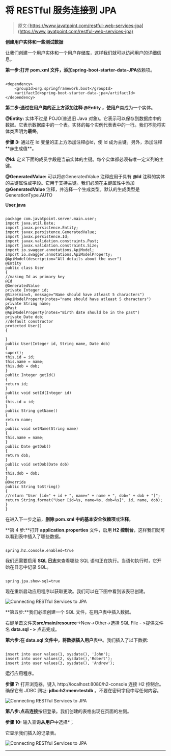 # 将 RESTful 服务连接到 JPA

> 原文:[https://www.javatpoint.com/restful-web-services-jpa](https://www.javatpoint.com/restful-web-services-jpa)

**创建用户实体和一些测试数据**

让我们创建一个用户实体和一个用户存储库，这样我们就可以访问用户的详细信息。

**第一步:**打开 **pom.xml** 文件，添加**spring-boot-starter-data-JPA**依赖项。

```

<dependency>
    <groupId>org.springframework.boot</groupId>
    <artifactId>spring-boot-starter-data-jpa</artifactId>
</dependency>

```

**第二步:**通过在用户类的正上方添加注释 **@Entity** ，使**用户**类成为一个实体。

**@Entity:** 实体不过是 POJO(普通旧 Java 对象)。它表示可以保存到数据库中的数据。它表示数据库中的一个表。实体的每个实例代表表中的一行。我们不能将实体类声明为**最终**。

**步骤 3:** 通过在 Id 变量的正上方添加注释@Id，使 Id 成为主键。另外，添加注释**@生成值**。

**@Id:** 定义下面的成员字段是当前实体的主键。每个实体都必须有唯一定义列的主键。

**@GeneratedValue:** 可以将@GeneratedValue 注释应用于具有 **@Id** 注释的实体的主键属性或字段。它用于支持主键。我们必须在主键属性中添加 **@GeneratedValue** 注释，并选择一个生成类型。默认的生成类型是 GenerationType.AUTO

**User.java**

```

package com.javatpoint.server.main.user;
import java.util.Date;
import javax.persistence.Entity;
import javax.persistence.GeneratedValue;
import javax.persistence.Id;
import javax.validation.constraints.Past;
import javax.validation.constraints.Size;
import io.swagger.annotations.ApiModel;
import io.swagger.annotations.ApiModelProperty;
@ApiModel(description="All details about the user")
@Entity
public class User 
{
//making Id as primary key
@Id
@GeneratedValue
private Integer id;
@Size(min=5, message="Name should have atleast 5 characters")
@ApiModelProperty(notes="name should have atleast 5 characters")
private String name;
@Past
@ApiModelProperty(notes="Birth date should be in the past")
private Date dob;
//default constructor	
protected User()
{

}
public User(Integer id, String name, Date dob) 
{
super();
this.id = id;
this.name = name;
this.dob = dob;
}
public Integer getId() 
{
return id;
}
public void setId(Integer id) 
{
this.id = id;
}
public String getName() 
{
return name;
}
public void setName(String name) 
{
this.name = name;
}
public Date getDob() 
{
return dob;
}
public void setDob(Date dob) 
{
this.dob = dob;
}
@Override
public String toString() 
{
//return "User [id=" + id + ", name=" + name + ", dob=" + dob + "]";
return String.format("User [id=%s, name=%s, dob=%s]", id, name, dob);
}
}

```

在进入下一步之前，**删除 **pom.xml** 中的基本安全依赖项**或**注释**。

**第 4 步:**打开 **application.properties** 文件，启用 **H2 控制台**，这样我们就可以看到表中插入了哪些数据。

```

spring.h2.console.enabled=true

```

我们还需要启用 **SQL 日志**来查看哪些 SQL 语句正在执行。当语句执行时，它开始在日志中记录 SQL。

```

spring.jpa.show-sql=true

```

现在重新启动应用程序以获取更改。我们可以在下图中看到该表已创建。

![Connecting RESTful Services to JPA](../Images/d85f073c0272cfb8e7c6996020bb0e27.png)

**第五步:**我们必须创建一个 SQL 文件，在用户表中插入数据。

右键单击文件夹**src/main/resource**->New->Other->选择 SQL File - >提供文件名 **data.sql - >** 点击完成。

**第六步:**在 data.sql 文件中，将数据插入**用户**表中。我们插入了以下数据:

```

insert into user values(1, sysdate(), 'John');
insert into user values(2, sysdate(),'Robert');
insert into user values(3, sysdate(), 'Andrew');

```

运行应用程序。

**步骤 7:** 打开浏览器，键入 http://localhost:8080/h2-console 连接 H2 控制台。确保它有 JDBC 网址: **jdbc:h2:mem:testdb** 。不要在密码字段中写任何内容。

![Connecting RESTful Services to JPA](../Images/f75969bb8a19c1b2b650b5bb3015df74.png)

**第八步:**点击**连接**按钮登录。我们创建的表格出现在页面的左侧。

**步骤 10:** 输入查询**从用户**中选择*；

它显示我们插入的记录表。

![Connecting RESTful Services to JPA](../Images/302d6945864282551264cb08eaf8ef93.png)

* * *
